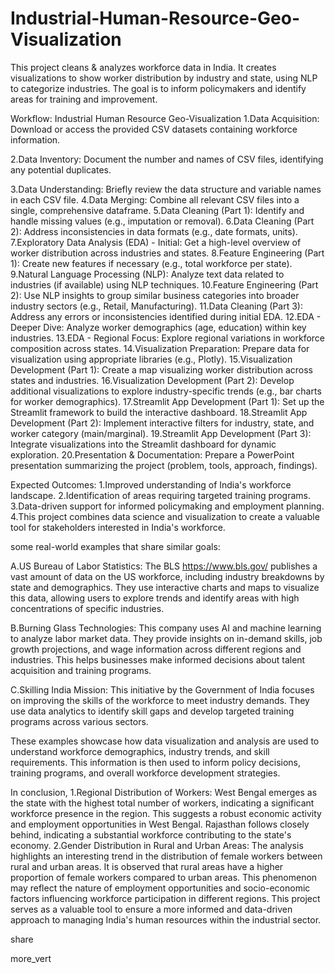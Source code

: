 # Industrial-Human-Resource-Geo-Visualization
This project cleans &amp; analyzes workforce data in India. It creates visualizations to show worker distribution by industry and state, using NLP to categorize industries. The goal is to inform policymakers and identify areas for training and improvement.

Workflow: Industrial Human Resource Geo-Visualization
1.Data Acquisition: Download or access the provided CSV datasets containing workforce information.

2.Data Inventory: Document the number and names of CSV files, identifying any potential duplicates.

3.Data Understanding: Briefly review the data structure and variable names in each CSV file.
4.Data Merging: Combine all relevant CSV files into a single, comprehensive dataframe.
5.Data Cleaning (Part 1): Identify and handle missing values (e.g., imputation or removal).
6.Data Cleaning (Part 2): Address inconsistencies in data formats (e.g., date formats, units).
7.Exploratory Data Analysis (EDA) - Initial: Get a high-level overview of worker distribution across industries and states.
8.Feature Engineering (Part 1): Create new features if necessary (e.g., total workforce per state).
9.Natural Language Processing (NLP): Analyze text data related to industries (if available) using NLP techniques.
10.Feature Engineering (Part 2): Use NLP insights to group similar business categories into broader industry sectors (e.g., Retail, Manufacturing).
11.Data Cleaning (Part 3): Address any errors or inconsistencies identified during initial EDA.
12.EDA - Deeper Dive: Analyze worker demographics (age, education) within key industries.
13.EDA - Regional Focus: Explore regional variations in workforce composition across states.
14.Visualization Preparation: Prepare data for visualization using appropriate libraries (e.g., Plotly).
15.Visualization Development (Part 1): Create a map visualizing worker distribution across states and industries.
16.Visualization Development (Part 2): Develop additional visualizations to explore industry-specific trends (e.g., bar charts for worker demographics).
17.Streamlit App Development (Part 1): Set up the Streamlit framework to build the interactive dashboard.
18.Streamlit App Development (Part 2): Implement interactive filters for industry, state, and worker category (main/marginal).
19.Streamlit App Development (Part 3): Integrate visualizations into the Streamlit dashboard for dynamic exploration.
20.Presentation & Documentation: Prepare a PowerPoint presentation summarizing the project (problem, tools, approach, findings).

Expected Outcomes:
1.Improved understanding of India's workforce landscape.
2.Identification of areas requiring targeted training programs.
3.Data-driven support for informed policymaking and employment planning.
4.This project combines data science and visualization to create a valuable tool for stakeholders interested in India's workforce.

some real-world examples that share similar goals:

A.US Bureau of Labor Statistics: The BLS https://www.bls.gov/ publishes a vast amount of data on the US workforce, including industry breakdowns by state and demographics. They use interactive charts and maps to visualize this data, allowing users to explore trends and identify areas with high concentrations of specific industries.

B.Burning Glass Technologies: This company uses AI and machine learning to analyze labor market data. They provide insights on in-demand skills, job growth projections, and wage information across different regions and industries. This helps businesses make informed decisions about talent acquisition and training programs.

C.Skilling India Mission: This initiative by the Government of India focuses on improving the skills of the workforce to meet industry demands. They use data analytics to identify skill gaps and develop targeted training programs across various sectors.

These examples showcase how data visualization and analysis are used to understand workforce demographics, industry trends, and skill requirements. This information is then used to inform policy decisions, training programs, and overall workforce development strategies.

In conclusion,
1.Regional Distribution of Workers: West Bengal emerges as the state with the highest total number of workers, indicating a significant workforce presence in the region. This suggests a robust economic activity and employment opportunities in West Bengal. Rajasthan follows closely behind, indicating a substantial workforce contributing to the state's economy. 
2.Gender Distribution in Rural and Urban Areas: The analysis highlights an interesting trend in the distribution of female workers between rural and urban areas. It is observed that rural areas have a higher proportion of female workers compared to urban areas. This phenomenon may reflect the nature of employment opportunities and socio-economic factors influencing workforce participation in different regions.
This project serves as a valuable tool to ensure a more informed and data-driven approach to managing India's human resources within the industrial sector.



share


more_vert

